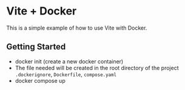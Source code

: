 # Vite + Docker

This is a simple example of how to use Vite with Docker.

## Getting Started

-  docker init (create a new docker container)
-  The file needed will be created in the root directory of the project `.dockerignore`, `Dockerfile`, `compose.yaml`
-  docker compose up
